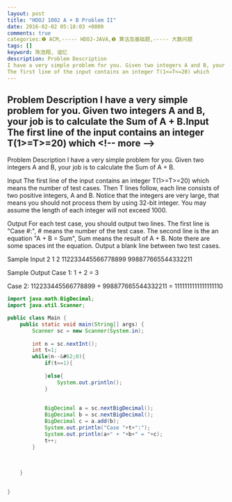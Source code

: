 ```yaml
---
layout: post
title: "HDOJ 1002 A + B Problem II"
date: 2016-02-02 05:18:03 +0800
comments: true
categories:❶ ACM,----- HDOJ-JAVA,❺ 算法及基础题,----- 大数问题
tags: []
keyword: 陈浩翔, 谙忆
description: Problem Description 
I have a very simple problem for you. Given two integers A and B, your job is to calculate the Sum of A + B.Input 
The first line of the input contains an integer T(1<=T<=20) which 
---
```



Problem Description 
I have a very simple problem for you. Given two integers A and B, your job is to calculate the Sum of A + B.Input 
The first line of the input contains an integer T(1>=T>=20) which
&#60;!-- more --&#62;
----------


Problem Description
I have a very simple problem for you. Given two integers A and B, your job is to calculate the Sum of A + B.

 

Input
The first line of the input contains an integer T(1>=T>=20) which means the number of test cases. Then T lines follow, each line consists of two positive integers, A and B. Notice that the integers are very large, that means you should not process them by using 32-bit integer. You may assume the length of each integer will not exceed 1000.

 

Output
For each test case, you should output two lines. The first line is "Case #:", # means the number of the test case. The second line is the an equation "A + B = Sum", Sum means the result of A + B. Note there are some spaces int the equation. Output a blank line between two test cases.

 

Sample Input
2
1 2
112233445566778899 998877665544332211
 

Sample Output
Case 1:
1 + 2 = 3

Case 2:
112233445566778899 + 998877665544332211 = 1111111111111111110


```java
import java.math.BigDecimal;
import java.util.Scanner;

public class Main {
	public static void main(String[] args) {
		Scanner sc = new Scanner(System.in);
		
		int n = sc.nextInt();
		int t=1;
		while(n--&#62;0){
			if(t==1){
				
			}else{
				System.out.println();
			}
			
			
			BigDecimal a = sc.nextBigDecimal();
			BigDecimal b = sc.nextBigDecimal();
			BigDecimal c = a.add(b);
			System.out.println("Case "+t+":");
			System.out.println(a+" + "+b+" = "+c);
			t++;
		}
		
		
		
	}
	

}

```